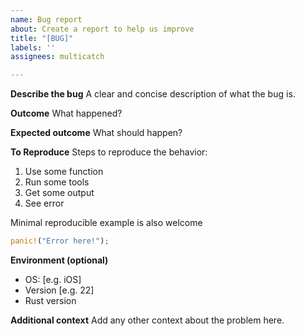 ```yaml
---
name: Bug report
about: Create a report to help us improve
title: "[BUG]"
labels: ''
assignees: multicatch

---
```


**Describe the bug**
A clear and concise description of what the bug is.

**Outcome**
What happened?

**Expected outcome**
What should happen?

**To Reproduce**
Steps to reproduce the behavior:
1. Use some function
2. Run some tools
3. Get some output
4. See error

Minimal reproducible example is also welcome
```rust
panic!("Error here!");
```

**Environment (optional)**
 - OS: [e.g. iOS]
 - Version [e.g. 22]
 - Rust version

**Additional context**
Add any other context about the problem here.
